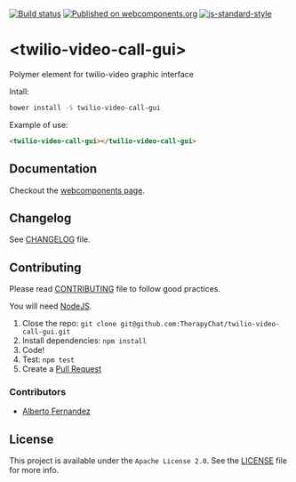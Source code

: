 [![Build status](https://travis-ci.org/TherapyChat/twilio-video-call-gui.svg?branch=master)](https://travis-ci.org/TherapyChat/twilio-video-call-gui)
[![Published on webcomponents.org](https://img.shields.io/badge/webcomponents.org-published-blue.svg)](https://www.webcomponents.org/element/therapychat/twilio-video-call-gui)
[![js-standard-style](https://img.shields.io/badge/code%20style-standard-brightgreen.svg)](http://standardjs.com)

# \<twilio-video-call-gui\>

Polymer element for twilio-video graphic interface

Intall:
```bash
bower install -S twilio-video-call-gui
```

Example of use:
<!---
```
<custom-element-demo>
  <template>
    <script src="../webcomponentsjs/webcomponents-lite.js"></script>
    <link rel="import" href="twilio-video-call-gui.html">
    <next-code-block></next-code-block>
  </template>
</custom-element-demo>
```
-->
```html
<twilio-video-call-gui></twilio-video-call-gui>
```

## Documentation

Checkout the [webcomponents page](https://www.webcomponents.org/element/therapychat/twilio-video-call-gui).

## Changelog

See [CHANGELOG](./CHANGELOG.md) file.

## Contributing

Please read [CONTRIBUTING](./CONTRIBUTING.md) file to follow good practices.

You will need [NodeJS](https://nodejs.org).

1. Close the repo: `git clone git@github.com:TherapyChat/twilio-video-call-gui.git`
2. Install dependencies: `npm install`
3. Code!
4. Test: `npm test`
5. Create a [Pull Request](https://github.com/therapychat/twilio-video-call-gui/pulls)

### Contributors

- [Alberto Fernandez](http://twitter.com/albertofdzm)

## License

This project is available under the `Apache License 2.0`. See the [LICENSE](./LICENSE) file for more info.
